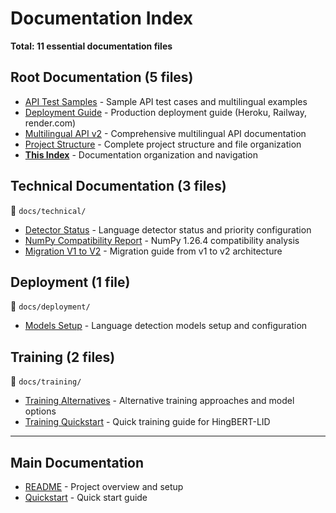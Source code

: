 # Documentation Index

**Total: 11 essential documentation files**

## Root Documentation (5 files)

- [API Test Samples](API_TEST_SAMPLES.md) - Sample API test cases and multilingual examples
- [Deployment Guide](DEPLOYMENT.md) - Production deployment guide (Heroku, Railway, render.com)
- [Multilingual API v2](MULTILINGUAL_API_v2.md) - Comprehensive multilingual API documentation
- [Project Structure](PROJECT_STRUCTURE.md) - Complete project structure and file organization
- **[This Index](INDEX.md)** - Documentation organization and navigation

## Technical Documentation (3 files)

📁 `docs/technical/`

- [Detector Status](technical/DETECTOR_STATUS.md) - Language detector status and priority configuration
- [NumPy Compatibility Report](technical/NUMPY_COMPATIBILITY_REPORT.md) - NumPy 1.26.4 compatibility analysis
- [Migration V1 to V2](technical/MIGRATION_V1_TO_V2.md) - Migration guide from v1 to v2 architecture

## Deployment (1 file)

📁 `docs/deployment/`

- [Models Setup](deployment/MODELS_SETUP.md) - Language detection models setup and configuration

## Training (2 files)

📁 `docs/training/`

- [Training Alternatives](training/TRAINING_ALTERNATIVES.md) - Alternative training approaches and model options
- [Training Quickstart](training/TRAINING_QUICKSTART.md) - Quick training guide for HingBERT-LID

---

## Main Documentation

- [README](../README.md) - Project overview and setup
- [Quickstart](../QUICKSTART.md) - Quick start guide
